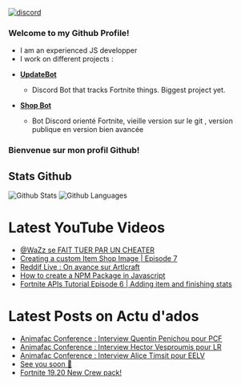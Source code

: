 <a href="https://discord.com/channels/@me"><img src="https://img.shields.io/badge/Discord-Artlfmj%232660-%237289DA?style=flat&logo=discord" alt="discord"/></a>
### Welcome to my Github Profile!
- I am an experienced JS developper
- I work on different projects : 

* **[UpdateBot](https://github.com/Artlfmj/updatebot)** 
  * Discord Bot that tracks Fortnite things. Biggest project yet.

* **[Shop Bot](https://github.com/Artlfmj/shop-fortnite-bot)**
  * Bot Discord orienté Fortnite, vieille version sur le git , version publique en version bien avancée


### Bienvenue sur mon profil Github!



## Stats Github
<img src="https://github-readme-stats.vercel.app/api?username=Artlfmj&show_icons=true&theme=light&count_private=true" alt="Github Stats"/>
<img src="https://github-readme-stats.vercel.app/api/top-langs/?username=Artlfmj" alt="Github Languages"/>

# Latest YouTube Videos
<!-- YOUTUBE:START -->
- [@WaZz se FAIT TUER PAR UN CHEATER](https://www.youtube.com/watch?v=e_AvJa6qVCI)
- [Creating a custom Item Shop Image | Episode 7](https://www.youtube.com/watch?v=i10f2ZiTpjw)
- [Reddif Live : On avance sur Artlcraft](https://www.youtube.com/watch?v=HOZcjZLlgXc)
- [How to create a NPM Package in Javascript](https://www.youtube.com/watch?v=yL9qHE5BrrM)
- [Fortnite APIs Tutorial Episode 6 | Adding item and finishing stats](https://www.youtube.com/watch?v=GJdRCPHa8oo)
<!-- YOUTUBE:END -->

# Latest Posts on Actu d'ados 
<!-- BLOG:START -->
- [Animafac Conference : Interview Quentin Penichou pour PCF](https://actu-dados.com/animafac-conference-interview-quentin-penichou-pour-pcf/)
- [Animafac Conference : Interview Hector Vesproumis pour LR](https://actu-dados.com/animafac-conference-interview-hector-vesproumis-pour-lr/)
- [Animafac Conference : Interview Alice Timsit pour EELV](https://actu-dados.com/animafac-conference-interview-alic-timsit-pour-eelv/)
- [See you soon 👀](https://actu-dados.com/futur-actu-dados/)
- [Fortnite 19.20 New Crew pack!](https://actu-dados.com/fortnite-1920updateen/)
<!-- BLOG:END -->
